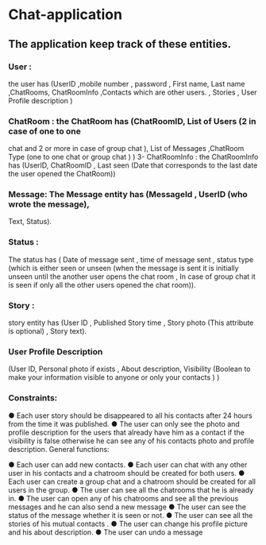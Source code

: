 # Chat-application
## The application  keep track of these entities.
### User : 
the user has (UserID ,mobile number , password , First name, Last name ,ChatRooms, ChatRoomInfo ,Contacts which are other users. , Stories , User Profile description )
###  ChatRoom : the ChatRoom has (ChatRoomID, List of Users (2 in case of one to one
chat and 2 or more in case of group chat ), List of Messages ,ChatRoom Type (one to
one chat or group chat ) ) 3- ChatRoomInfo : the ChatRoomInfo has (UserID,
ChatRoomID , Last seen (Date that corresponds to the last date the user opened the
ChatRoom))
###  Message: The Message entity has (MessageId , UserID (who wrote the message),
Text, Status).
###  Status :
The status has ( Date of message sent , time of message sent , status type
(which is either seen or unseen (when the message is sent it is initially unseen until
the another user opens the chat room , In case of group chat it is seen if only all the
other users opened the chat room)).
###  Story : 
story entity has (User ID , Published Story time , Story photo (This attribute
is optional) , Story text).
### User Profile Description 
(User ID, Personal photo if exists , About description,
Visibility (Boolean to make your information visible to anyone or only your contacts )
)
### Constraints:
● Each user story should be disappeared to all his contacts after 24 hours from
the time it was published.
● The user can only see the photo and profile description for the users that
already have him as a contact if the visibility is false otherwise he can see any
of his contacts photo and profile description.
General functions:

● Each user can add new contacts.
● Each user can chat with any other user in his contacts and a chatroom should
be created for both users.
● Each user can create a group chat and a chatroom should be created for all
users in the group.
● The user can see all the chatrooms that he is already in.
● The user can open any of his chatrooms and see all the previous messages
and he can also send a new message
● The user can see the status of the message whether it is seen or not.
● The user can see all the stories of his mutual contacts .
● The user can change his profile picture and his about description.
● The user can undo a message
